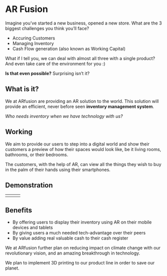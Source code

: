 # AR Fusion
Imagine you’ve started a new business, opened a new store. 
What are the 3 biggest challenges you think you’ll face?

 - Accuring Customers 
 - Managing Inventory 
 - Cash Flow generation (also known as Working Capital)

What if I tell you, we can deal with almost all three with a single product?
And even take care of the environment for you :)

**Is that even possible?**
Surprising isn’t it?



## What is it?

We at ARfusion are providing an AR solution to the world. 
This solution will provide an efficient, never before seen **inventory management system**.

*Who needs inventory when we have technology with us?*

## Working
We aim to provide our users to step into a digital world and show their customers a preview of how their spaces would look like, be it living rooms, bathrooms, or their bedrooms. 

The customers, with the help of AR, can view all the things they wish to buy in the palm of their hands using their smartphones.

## Demonstration
<table>
        <tr>
          <td>
            <img src="https://user-images.githubusercontent.com/53579386/95717275-5241db80-0c8a-11eb-9824-23e3c5483cd6.gif" alt="">
          </td>
          <td>
            <img src="https://user-images.githubusercontent.com/53579386/95717327-6685d880-0c8a-11eb-832b-b25806f357ed.gif" alt="">
          </td>
          <td>
            <img src="https://user-images.githubusercontent.com/53579386/95724647-40fdcc80-0c94-11eb-840c-f765bc1d6a20.gif" alt="">
          </td>
        </tr>
</table>

## Benefits

-   By offering users to display their inventory using AR on their mobile devices and tablets
-   By giving users a much needed tech-advantage over their peers
-  By value adding real valuable cash to their cash register

We at ARfusion further plan on reducing impact on climate change with our revolutionary vision, and an amazing breakthrough in technology.

We plan to implement 3D printing to our product line in order to save our planet.




